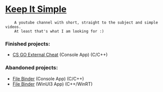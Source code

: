# [Keep It Simple](https://www.youtube.com/channel/UC_tSjOeDFg-myGAz2GXWdoA)

        A youtube channel with short, straight to the subject and simple videos.
        At least that's what I am looking for :)
        
### Finished projects:
- [CS GO External Cheat](https://github.com/ClaudiuHBann/Keep_It_Simple/tree/main/CS%20GO%20External%20Cheat) (Console App) (C/C++)

### Abandoned projects:
- [File Binder](https://github.com/ClaudiuHBann/Keep_It_Simple/tree/main/EXE%20Binder) (Console App) (C/C++)
- [File Binder](https://github.com/ClaudiuHBann/File_Binder) (WinUI3 App) (C++/WinRT)
